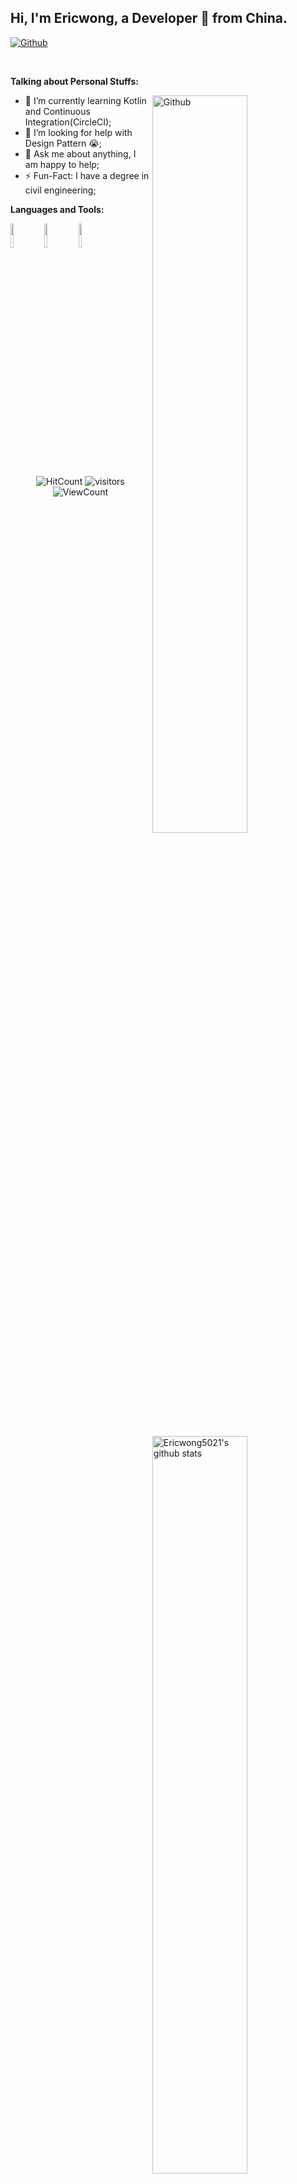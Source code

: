 <!-- Your title -->
## Hi, I'm Ericwong, a Developer 🚀 from China.

<!-- Your badges
You can use the website to generate badges: https://shields.io/
-->

[![Github](https://img.shields.io/badge/-Github-000?style=flat&logo=Github&logoColor=white)](https://github.com/Ericwong5021)
<!--
[![Linkedin](https://img.shields.io/badge/-LinkedIn-blue?style=flat&logo=Linkedin&logoColor=white)](https://www.linkedin.com/in/murillo-comino-6124ab49/)
[![Instagram](https://img.shields.io/badge/-Instagram-c13584?style=flat&labelColor=c13584&logo=instagram&logoColor=white)](https://www.instagram.com/murillo_comino/)
[![Gmail](https://img.shields.io/badge/-Gmail-c14438?style=flat&logo=Gmail&logoColor=white)](mailto:murillo.comino@gmail.com)
[![Outlook](https://img.shields.io/badge/-Outlook-0078D4?style=flat&logo=Microsoft-Outlook&logoColor=white)](mailto:murillo_comino@hotmail.com)
-->
&nbsp;

<!-- Talking about you -->
**Talking about Personal Stuffs:**

<!-- Any image aligned to the right. Beware the width -->
<img width="55%" align="right" alt="Github" src="https://raw.githubusercontent.com/Ericwong5021/.github/master/.resources/git-header.svg" />

- 🌱 I’m currently learning Kotlin and Continuous Integration(CircleCI); 
- 🤔 I’m looking for help with Design Pattern 😭;
- 💬 Ask me about anything, I am happy to help;
- ⚡️ Fun-Fact: I have a degree in civil engineering;

**Languages and Tools:** 

<!-- Your github readme stats
You can use this api: https://github.com/anuraghazra/github-readme-stats
-->
<p>
  <a href="https://github.com/Ericwong5021/handle-path-oz">
    <img width="55%" align="right" alt="Ericwong5021's github stats" src="https://github-readme-stats.vercel.app/api?username=Ericwong5021&show_icons=true&hide_border=true" />
  </a>
  
  <!-- Your languages and tools. Be careful with the alignment. 
  You can use this sites to get logos: https://www.vectorlogo.zone or https://simpleicons.org/

  -->
  <code><img width="10%" src="https://www.vectorlogo.zone/logos/ros/ros-ar21.svg"></code>
  <code><img width="10%" src="https://www.freertos.org/fr-content-src/uploads/2018/07/logo-1.jpg"></code>
  <code><img width="10%" src="https://www.rt-thread.io/images/logo.png"></code>
</p>

<!-- Your hits or visitors
site: http://hits.dwyl.com or https://visitor-badge.glitch.me
Both apis are in trouble due to the number of requests, if you know any other to register visitors, great
-->
<p align="center">
  <img alt="HitCount" src="http://hits.dwyl.com/Ericwong5021/Ericwong5021.svg" />
  <img alt="visitors" src="https://visitor-badge.glitch.me/badge?page_id=Ericwong5021.Ericwong5021" />
  <!-- https://github.com/wesky93/views this is a clone of the hits -->
  <img alt="ViewCount" src="https://views.whatilearened.today/views/github/Ericwong5021/Ericwong5021.svg" />
</p>
